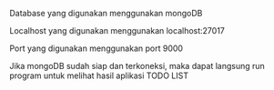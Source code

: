 Database yang digunakan menggunakan mongoDB  

Localhost yang digunakan menggunakan localhost:27017

Port yang digunakan menggunakan port 9000

Jika mongoDB sudah siap dan terkoneksi, maka dapat langsung run program untuk melihat hasil aplikasi TODO LIST
